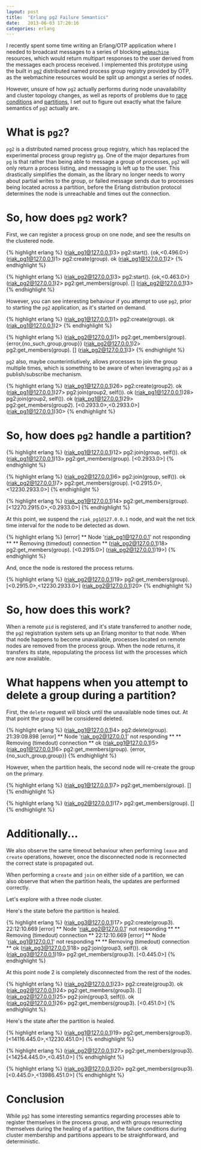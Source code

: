 ```yaml
---
layout: post
title:  "Erlang pg2 Failure Semantics"
date:   2013-06-03 17:20:16
categories: erlang
---
```


I recently spent some time writing an Erlang/OTP application where I
needed to broadcast messages to a series of blocking
[`webmachine`][webmachine] resources, which would return multipart
responses to the user derived from the messages each process received.
I implemented this prototype using the built in [`pg2`][pg2]
distributed named process group registry provided by OTP, as the
webmachine resources would be split up amongst a series of nodes.

However, unsure of how `pg2` actually performs during node
unavailability and cluster topology changes, as well as reports of
problems due to [race conditions][races] and [partitions][partitions], I
set out to figure out exactly what the failure semantics of `pg2`
actually are.

# What is `pg2`?

`pg2` is a distributed named process group registry, which has replaced
the experimental process group registry [`pg`][pg].  One of the major
departures from `pg` is that rather than being able to message a group
of processes, `pg2` will only return a process listing, and messaging is
left up to the user.  This drastically simplifies the domain, as the
library no longer needs to worry about partial writes to the group, or
failed message sends due to processes being located across a partition,
before the Erlang distribution protocol determines the node is
unreachable and times out the connection.

# So, how does `pg2` work?

First, we can register a process group on one node, and see the results
on the clustered node.

{% highlight erlang %}
(riak_pg1@127.0.0.1)3> pg2:start().
{ok,<0.496.0>}
(riak_pg1@127.0.0.1)1> pg2:create(group).
ok
(riak_pg1@127.0.0.1)2>
{% endhighlight %}

{% highlight erlang %}
(riak_pg2@127.0.0.1)3> pg2:start().
{ok,<0.463.0>}
(riak_pg2@127.0.0.1)2> pg2:get_members(group).
[]
(riak_pg2@127.0.0.1)3>
{% endhighlight %}

However, you can see interesting behaviour if you attempt to use `pg2`,
prior to starting the `pg2` application, as it's started on demand.

{% highlight erlang %}
(riak_pg1@127.0.0.1)1> pg2:create(group).
ok
(riak_pg1@127.0.0.1)2>
{% endhighlight %}

{% highlight erlang %}
(riak_pg2@127.0.0.1)1> pg2:get_members(group).
{error,{no_such_group,group}}
(riak_pg2@127.0.0.1)2> pg2:get_members(group).
[]
(riak_pg2@127.0.0.1)3>
{% endhighlight %}

`pg2` also, maybe counterintiutively, allows processes to join the group
multiple times, which is something to be aware of when leveraging `pg2`
as a publish/subscribe mechanism.

{% highlight erlang %}
(riak_pg1@127.0.0.1)26> pg2:create(group2).
ok
(riak_pg1@127.0.0.1)27> pg2:join(group2, self()).
ok
(riak_pg1@127.0.0.1)28> pg2:join(group2, self()).
ok
(riak_pg1@127.0.0.1)29> pg2:get_members(group2).
[<0.2933.0>,<0.2933.0>]
(riak_pg1@127.0.0.1)30>
{% endhighlight %}

# So, how does `pg2` handle a partition?

{% highlight erlang %}
(riak_pg1@127.0.0.1)12> pg2:join(group, self()).
ok
(riak_pg1@127.0.0.1)13> pg2:get_members(group).
[<0.2933.0>]
{% endhighlight %}

{% highlight erlang %}
(riak_pg2@127.0.0.1)6> pg2:join(group, self()).
ok
(riak_pg2@127.0.0.1)7> pg2:get_members(group).
[<0.2915.0>,<12230.2933.0>]
{% endhighlight %}

{% highlight erlang %}
(riak_pg1@127.0.0.1)14> pg2:get_members(group).
[<12270.2915.0>,<0.2933.0>]
{% endhighlight %}

At this point, we suspend the `riak_pg1@127.0.0.1` node, and wait the
net tick time interval for the node to be detected as down.

{% highlight erlang %}
[error] ** Node 'riak_pg1@127.0.0.1' not responding **
** Removing (timedout) connection **
(riak_pg2@127.0.0.1)18> pg2:get_members(group).
[<0.2915.0>]
(riak_pg2@127.0.0.1)19>)
{% endhighlight %}

And, once the node is restored the process returns.

{% highlight erlang %}
(riak_pg2@127.0.0.1)19> pg2:get_members(group).
[<0.2915.0>,<12230.2933.0>]
(riak_pg2@127.0.0.1)20>
{% endhighlight %}

# So, how does this work?

When a remote `pid` is registered, and it's state transferred to another
node, the `pg2` registration system sets up an Erlang monitor to that
node. When that node happens to become unavailable, processes located on
remote nodes are removed from the process group.  When the node returns,
it transfers its state, repopulating the process list with the processes
which are now available.

# What happens when you attempt to delete a group during a partition?

First, the `delete` request will block until the unavailable node times
out.  At that point the group will be considered deleted.

{% highlight erlang %}
(riak_pg1@127.0.0.1)4> pg2:delete(group).
21:39:09.898 [error] ** Node 'riak_pg2@127.0.0.1' not responding **
** Removing (timedout) connection **
ok
(riak_pg1@127.0.0.1)5>
(riak_pg1@127.0.0.1)6> pg2:get_members(group).
{error,{no_such_group,group}}
{% endhighlight %}

However, when the partition heals, the second node will re-create the
group on the primary.

{% highlight erlang %}
(riak_pg1@127.0.0.1)7> pg2:get_members(group).
[]
{% endhighlight %}

{% highlight erlang %}
(riak_pg2@127.0.0.1)17> pg2:get_members(group).
[]
{% endhighlight %}

# Additionally...

We also observe the same timeout behaviour when performing `leave` and
`create` operations, however, once the disconnected node is reconnected
the correct state is propagated out.

When performing a `create` and `join` on either side of a partition, we
can also observe that when the partition heals, the updates are
performed correctly.

Let's explore with a three node cluster.

Here's the state before the partition is healed.

{% highlight erlang %}
(riak_pg3@127.0.0.1)17> pg2:create(group3).
22:12:10.669 [error] ** Node 'riak_pg2@127.0.0.1' not responding **
** Removing (timedout) connection **
22:12:10.669 [error] ** Node 'riak_pg1@127.0.0.1' not responding **
** Removing (timedout) connection **
ok
(riak_pg3@127.0.0.1)18> pg2:join(group3, self()).
ok
(riak_pg3@127.0.0.1)19> pg2:get_members(group3).
[<0.445.0>]
{% endhighlight %}

At this point node 2 is completely disconnected from the rest of the
nodes.

{% highlight erlang %}
(riak_pg2@127.0.0.1)23> pg2:create(group3).
ok
(riak_pg2@127.0.0.1)24> pg2:get_members(group3).
[]
(riak_pg2@127.0.0.1)25> pg2:join(group3, self()).
ok
(riak_pg2@127.0.0.1)26> pg2:get_members(group3).
[<0.451.0>]
{% endhighlight %}

Here's the state after the partition is healed.

{% highlight erlang %}
(riak_pg1@127.0.0.1)19> pg2:get_members(group3).
[<14116.445.0>,<12230.451.0>]
{% endhighlight %}

{% highlight erlang %}
(riak_pg2@127.0.0.1)27> pg2:get_members(group3).
[<14254.445.0>,<0.451.0>]
{% endhighlight %}

{% highlight erlang %}
(riak_pg3@127.0.0.1)20> pg2:get_members(group3).
[<0.445.0>,<13986.451.0>]
{% endhighlight %}

# Conclusion

While `pg2` has some interesting semantics regarding processes able to
register themselves in the process group, and with groups resurrecting
themselves during the healing of a partition, the failure conditions
during cluster membership and partitions appears to be straightforward,
and deterministic.

[webmachine]: http://github.com/basho/webmachine
[pg]:         http://erlang.org/doc/man/pg.html
[pg2]:        http://erlang.org/doc/man/pg2.html
[races]:      http://erlang.org/pipermail/erlang-questions/2008-April/034161.html
[partitions]: http://erlang.org/pipermail/erlang-questions/2010-April/050992.html
